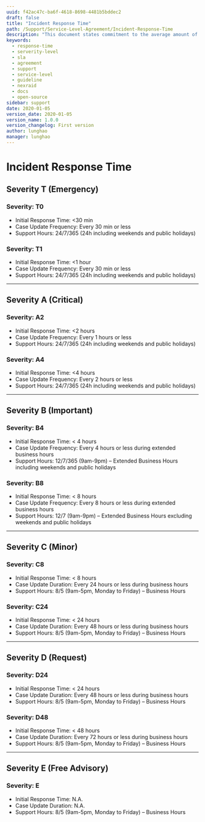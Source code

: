 ```yaml
---
uuid: f42ac47c-ba6f-4618-8698-4481b5bddec2
draft: false
title: "Incident Response Time"
path: /Support/Service-Level-Agreement/Incident-Response-Time
description: "This document states commitment to the average amount of time between the receving a support request and the first action taken to repair the incident."
keywords: 
  - response-time
  - serverity-level
  - sla
  - agreement
  - support
  - service-level
  - guideline
  - nexraid
  - docs
  - open-source
sidebar: support
date: 2020-01-05
version_date: 2020-01-05
version_name: 1.0.0
version_changelog: First version
author: lunghao
manager: lunghao
---
```


# Incident Response Time

## Severity T (Emergency)

### Severity: T0
* Initial Response Time: <30 min
* Case Update Frequency: Every 30 min or less
* Support Hours: 24/7/365 (24h including weekends and public holidays)

### Severity: T1
* Initial Response Time: <1 hour
* Case Update Frequency: Every 30 min or less
* Support Hours: 24/7/365 (24h including weekends and public holidays)

<hr/>

## Severity A (Critical)

### Severity: A2
* Initial Response Time: <2 hours
* Case Update Frequency: Every 1 hours or less
* Support Hours: 24/7/365 (24h including weekends and public holidays)

### Severity: A4
* Initial Response Time: <4 hours
* Case Update Frequency: Every 2 hours or less
* Support Hours: 24/7/365 (24h including weekends and public holidays)

<hr/>

## Severity B (Important)

### Severity: B4
* Initial Response Time: < 4 hours
* Case Update Frequency: Every 4 hours or less during extended business hours
* Support Hours: 12/7/365 (9am-9pm) – Extended Business Hours including weekends and public holidays

### Severity: B8
* Initial Response Time: < 8 hours
* Case Update Frequency: Every 8 hours or less during extended business hours
* Support Hours: 12/7 (9am-9pm) – Extended Business Hours excluding weekends and public holidays

<hr/>

## Severity C (Minor)

### Severity: C8
* Initial Response Time: < 8 hours
* Case Update Duration: Every 24 hours or less during business hours
* Support Hours: 8/5 (9am-5pm, Monday to Friday) – Business Hours

### Severity: C24
* Initial Response Time: < 24 hours
* Case Update Duration: Every 48 hours or less during business hours
* Support Hours: 8/5 (9am-5pm, Monday to Friday) – Business Hours

<hr/>

## Severity D (Request)

### Severity: D24
* Initial Response Time: < 24 hours
* Case Update Duration: Every 48 hours or less during business hours
* Support Hours: 8/5 (9am-5pm, Monday to Friday) – Business Hours

### Severity: D48
* Initial Response Time: < 48 hours
* Case Update Duration: Every 72 hours or less during business hours
* Support Hours: 8/5 (9am-5pm, Monday to Friday) – Business Hours

<hr/>

## Severity E (Free Advisory)

### Severity: E
* Initial Response Time: N.A.
* Case Update Duration: N.A.
* Support Hours: 8/5 (9am-5pm, Monday to Friday) – Business Hours
